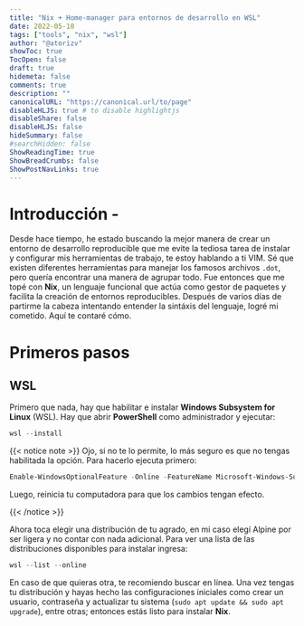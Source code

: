 ```yaml
---
title: "Nix + Home-manager para entornos de desarrollo en WSL"
date: 2022-05-10
tags: ["tools", "nix", "wsl"]
author: "@atorizv"
showToc: true
TocOpen: false
draft: true
hidemeta: false
comments: true
description: ""
canonicalURL: "https://canonical.url/to/page"
disableHLJS: true # to disable highlightjs
disableShare: false
disableHLJS: false
hideSummary: false
#searchHidden: false
ShowReadingTime: true
ShowBreadCrumbs: false
ShowPostNavLinks: true
---
```

# Introducción -
Desde hace tiempo, he estado buscando la mejor manera de crear un entorno de desarrollo reproducible que me evite la tediosa tarea de instalar y configurar mis herramientas de trabajo, te estoy hablando a ti VIM. Sé que existen diferentes herramientas para manejar los famosos archivos `.dot`, pero quería encontrar una manera de agrupar todo. Fue entonces que me topé con **Nix**, un lenguaje funcional que actúa como gestor de paquetes y facilita la creación de entornos reproducibles. Después de varios días de partirme la cabeza intentando entender la sintáxis del lenguaje, logré mi cometido. Aquí te contaré cómo.

# Primeros pasos
## WSL
Primero que nada, hay que habilitar e instalar **Windows Subsystem for Linux** (WSL). Hay que abrir **PowerShell** como administrador y ejecutar:

```powershell 
wsl --install
```


{{< notice note >}}
Ojo, si no te lo permite, lo más seguro es que no tengas habilitada la opción. Para hacerlo ejecuta primero:

```powershell 
Enable-WindowsOptionalFeature -Online -FeatureName Microsoft-Windows-Subsystem-Linux
```

Luego, reinicia tu computadora para que los cambios tengan efecto.

{{< /notice >}}

Ahora toca elegir una distribución de tu agrado, en mi caso elegí Alpine por ser ligera y no contar con nada adicional. Para ver una lista de las distribuciones disponibles para instalar ingresa:

```powershell 
wsl --list --online
```

En caso de que quieras otra, te recomiendo buscar en línea. Una vez tengas tu distribución y hayas hecho las configuraciones iniciales como crear un usuario, contraseña y actualizar tu sistema (`sudo apt update && sudo apt upgrade`), entre otras; entonces estás listo para instalar **Nix**.

